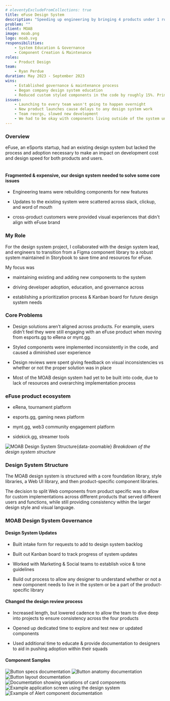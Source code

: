 ```yaml
---
# eleventyExcludeFromCollections: true
title: eFuse Design System
description: "Speeding up engineering by bringing 4 products under 1 roof"
problem: ""
client: MOAB
image: moab.png
logo: moab.svg
responsibilities:
    - System Education & Governance
    - Component Creation & Maintenance 
roles: 
    - Product Design
team:
    - Ryan Perdue
duration: May 2023 - September 2023
wins: 
    - Established governance & maintenance process
    - Began company design system education
    - Reduced custom styled components in the code by roughly 15%. Primarily buttons and custom typography.
issues:
    - Launching to every team wasn't going to happen overnight
    - New product launches cause delays to any design system work  
    - Team reorgs, slowed new development 
    - We had to be okay with components living outside of the system until teams could pick up the work
---
```

<section>

### Overview
eFuse, an eSports startup, had an existing design system but lacked the process and adoption necessary to make an impact on development cost and design speed for both products and users. 
<br/><br/>

#### Fragmented & expensive, our design system needed to solve some core issues
- Engineering teams were rebuilding components for new features

- Updates to the existing system were scattered across slack, clickup, and word of mouth

- cross-product customers were provided visual experiences that didn't align with eFuse brand
</section>


<section>

### My Role
For the design system project, I collaborated with the design system lead, and engineers to transition from a Figma component library to a robust system maintained in Storybook to save time and resources for eFuse. 

My focus was
- maintaining existing and adding new components to the system

- driving developer adoption, education, and governance across

- establishing a prioritization process & Kanban board for future design system needs

</section>
<section>

### Core Problems
- Design solutions aren’t aligned across products. For example, users didn’t feel they were still engaging with an eFuse product when moving from esports.gg to eRena or mynt.gg.

- Styled components were implemented inconsistently in the code, and caused a diminished user experience

- Design reviews were spent giving feedback on visual inconsistencies vs whether or not the proper solution was in place

- Most of the MOAB design system had yet to be built into code, due to lack of resources and overarching implementation process
</section>
<section>

### eFuse product ecosystem
- eRena, tournament platform

- esports.gg, gaming news platform

- mynt.gg, web3 community engagement platform

- sidekick.gg, streamer tools
</section>
<section>

![MOAB Design System Structure](/assets/projects/moab/structure.svg){data-zoomable}
*Breakdown of the design system structure*
### Design System Structure
The MOAB design system is structured with a core foundation library, style libraries, a Web UI library, and then product-specific component libraries.

The decision to split Web components from product specific was to allow for custom implementations across different products that served different users and functions, while still providing consistency within the larger design style and visual language.
</section>

<section>

### MOAB Design System Governance

#### Design System Updates
- Built intake form for requests to add to design system backlog

- Built out Kanban board to track progress of system updates

- Worked with Marketing & Social teams to establish voice & tone guidelines

- Build out process to allow any designer to understand whether or not a new component needs to live in the system or be a part of the product-specific library

#### Changed the design review process 
- Increased length, but lowered cadence to allow the team to dive deep into projects to ensure consistency across the four products

- Opened up dedicated time to explore and test new or updated components

- Used additional time to educate & provide documentation to designers to aid in pushing adoption within their squads  

</section>

<section>

#### Component Samples
<div class="image-grid">
    <div class="column">
        <img src="/assets/projects/moab/button-spec.svg" alt="Button specs documentation" data-zoomable />
        <img src="/assets/projects/moab/anatomy.svg" alt="Button anatomy documentation" data-zoomable />
        <img src="/assets/projects/moab/button-layout.svg" alt="Button layout documentation" data-zoomable />
    </div>
    <div class="column">
        <img src="/assets/projects/moab/cards.svg" alt="Documentation showing variations of card components" data-zoomable />
    </div>
    <div class="column">
        <img src="/assets/projects/moab/Application.png" alt="Example application screen using the design system" data-zoomable />
        <img src="/assets/projects/moab/Alerts.png" alt="Example of Alert component documentation" data-zoomable />
    </div>
</div>
</section>
<!-- 
<section>

## Samples
<!-- Add {data-zoomable} to end of all mkdown image blocks, or abstract it to global for all images to have it appended 
![MOAB Design System Button](/assets/projects/moab/button-spec.svg)
*Button components*

![MOAB Design System Button Anatomy](/assets/projects/moab/anatomy.svg)
*Button anatomy*

![MOAB Design System Button Layout](/assets/projects/moab/button-layout.svg)
*Button layout*

<!-- 
![MOAB Design System Cards](/assets/projects/moab/cards.svg)
*Card components* --> 